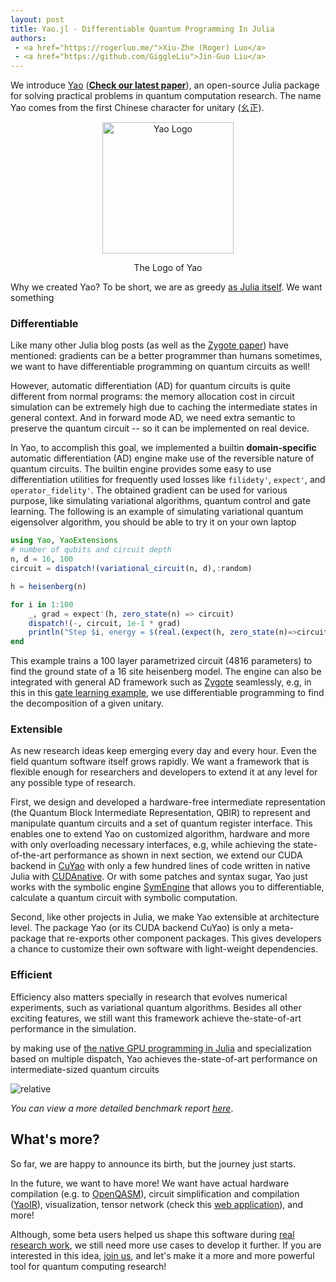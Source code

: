 ```yaml
---
layout: post
title: Yao.jl - Differentiable Quantum Programming In Julia
authors:
 - <a href="https://rogerluo.me/">Xiu-Zhe (Roger) Luo</a>
 - <a href="https://github.com/GiggleLiu">Jin-Guo Liu</a>
---
```


We introduce [Yao](http://yaoquantum.org/) ([**Check our latest paper**](https://arxiv.org/abs/1912.10877)), an open-source Julia package for solving practical problems in quantum computation research. The name Yao comes from the first Chinese character for unitary (幺正).

<div align="center"> <img
src="http://yaoquantum.org/assets/images/logo.png"
alt="Yao Logo" width="210">
<p>The Logo of Yao</p>
</div>

Why we created Yao? To be short, we are as greedy [as Julia itself](https://julialang.org/blog/2012/02/why-we-created-julia). We want something

### Differentiable
Like many other Julia blog posts (as well as the [Zygote paper](https://arxiv.org/abs/1907.07587)) have mentioned: gradients can be a better programmer than humans sometimes, we want to have differentiable programming on quantum circuits as well!

However, automatic differentiation (AD) for quantum circuits is quite different from normal programs: the memory allocation cost in circuit simulation can be extremely high due to caching the intermediate states in general context. And in forward mode AD, we need extra semantic to preserve the quantum circuit -- so it can be implemented on real device.

In Yao, to accomplish this goal, we implemented a builtin **domain-specific** automatic differentiation (AD) engine make use of the reversible nature of quantum circuits. The builtin engine provides some easy to use differentiation utilities for frequently used losses like `filidety'`, `expect'`, and `operator_fidelity'`. The obtained gradient can be used for various purpose, like simulating variational algorithms, quantum control and gate learning. The following is an example of simulating variational quantum eigensolver algorithm, you should be able to try it on your own laptop

```julia
using Yao, YaoExtensions
# number of qubits and circuit depth
n, d = 16, 100
circuit = dispatch!(variational_circuit(n, d),:random)

h = heisenberg(n)

for i in 1:100
    _, grad = expect'(h, zero_state(n) => circuit)
    dispatch!(-, circuit, 1e-1 * grad)
    println("Step $i, energy = $(real.(expect(h, zero_state(n)=>circuit)))")
end
```

This example trains a 100 layer parametrized circuit (4816 parameters) to find the ground state of a 16 site heisenberg model. The engine can also be integrated with general AD framework such as [Zygote](https://github.com/FluxML/Zygote.jl) seamlessly, e.g, in this in this [gate learning example](https://github.com/QuantumBFS/QuAlgorithmZoo.jl/blob/v0.1.0/examples/PortZygote/gate\_learning.jl), we use differentiable programming to find the decomposition of a given unitary.

### Extensible
As new research ideas keep emerging every day and every hour. Even the field quantum software itself grows rapidly. We want a framework that is flexible enough for researchers and developers to extend it at any level for any possible type of research.

First, we design and developed a hardware-free intermediate representation (the Quantum Block Intermediate Representation, QBIR) to represent and manipulate quantum circuits and a set of quantum register interface. This enables one to extend Yao on customized algorithm, hardware and more with only overloading necessary interfaces, e.g, while achieving the state-of-the-art performance as shown in next section, we extend our CUDA backend in [CuYao](https://github.com/QuantumBFS/CuYao.jl) with only a few hundred lines of code written in native Julia with [CUDAnative](https://arxiv.org/abs/1712.03112). Or with some patches and syntax sugar, Yao just works with the symbolic engine [SymEngine](https://github.com/symengine/SymEngine.jl) that allows you to differentiable, calculate a quantum circuit with symbolic computation.

Second, like other projects in Julia, we make Yao extensible at architecture level. The package Yao (or its CUDA backend CuYao) is only a meta-package that re-exports other component packages. This gives developers a chance to customize their own
software with light-weight dependencies.

### Efficient
Efficiency also matters specially in research that evolves numerical experiments, such as variational quantum algorithms. Besides all other exciting features, we still want this framework achieve the-state-of-art performance in the simulation.

by making use of [the native GPU programming in Julia](https://devblogs.nvidia.com/gpu-computing-julia-programming-language/) and specialization based on multiple dispatch, Yao achieves the-state-of-art performance on intermediate-sized quantum circuits

![relative](http://docs.yaoquantum.org/dev/assets/images/relative_pcircuit.png)

*You can view a more detailed benchmark report [here](https://github.com/Roger-luo/quantum-benchmarks/blob/master/RESULTS.md)*.

## What's more?
So far, we are happy to announce its birth, but the journey just starts.

In the future, we want to have more! We want have actual hardware compilation (e.g. to [OpenQASM](https://github.com/QuantumBFS/YaoQASM.jl)), circuit simplification and compilation ([YaoIR](https://github.com/QuantumBFS/YaoIR.jl)), visualization, tensor network (check this [web application](http://yaoquantum.org/qbirplayground.html)), and more!

Although, some beta users helped us shape this software during [real research work](http://yaoquantum.org/research/), we still need more use cases to develop it further. If you are interested in this idea, [join us](https://github.com/QuantumBFS/Yao.jl/blob/master/CONTRIBUTING.md), and let's make it a more and more powerful tool for quantum computing research!
